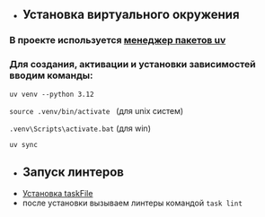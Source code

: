 - ## Установка виртуального окружения
### В проекте используется [менеджер пакетов uv](https://docs.astral.sh/uv/)
### Для создания, активации и установки зависимостей вводим команды:

`uv venv --python 3.12`

`source .venv/bin/activate ` (для unix систем)

`.venv\Scripts\activate.bat` (для win)

`uv sync`


- ## Запуск линтеров
- [Установка taskFile](https://taskfile.dev/installation/)
- после установки вызываем линтеры командой `task lint`

